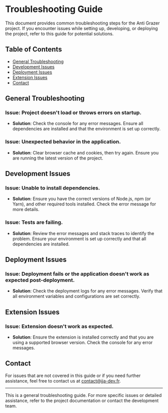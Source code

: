 # Troubleshooting Guide

This document provides common troubleshooting steps for the Anti Grazer project. If you encounter issues while setting up, developing, or deploying the project, refer to this guide for potential solutions.

## Table of Contents

- [General Troubleshooting](#general-troubleshooting)
- [Development Issues](#development-issues)
- [Deployment Issues](#deployment-issues)
- [Extension Issues](#extension-issues)
- [Contact](#contact)

## General Troubleshooting

### Issue: Project doesn't load or throws errors on startup.

- **Solution**: Check the console for any error messages. Ensure all dependencies are installed and that the environment is set up correctly.

### Issue: Unexpected behavior in the application.

- **Solution**: Clear browser cache and cookies, then try again. Ensure you are running the latest version of the project.

## Development Issues

### Issue: Unable to install dependencies.

- **Solution**: Ensure you have the correct versions of Node.js, npm (or Yarn), and other required tools installed. Check the error message for more details.

### Issue: Tests are failing.

- **Solution**: Review the error messages and stack traces to identify the problem. Ensure your environment is set up correctly and that all dependencies are installed.

## Deployment Issues

### Issue: Deployment fails or the application doesn't work as expected post-deployment.

- **Solution**: Check the deployment logs for any error messages. Verify that all environment variables and configurations are set correctly.

## Extension Issues

### Issue: Extension doesn't work as expected.

- **Solution**: Ensure the extension is installed correctly and that you are using a supported browser version. Check the console for any error messages.

## Contact

For issues that are not covered in this guide or if you need further assistance, feel free to contact us at [contact@jja-dev.fr](mailto:contact@jja-dev.fr).

---

This is a general troubleshooting guide. For more specific issues or detailed assistance, refer to the project documentation or contact the development team.
